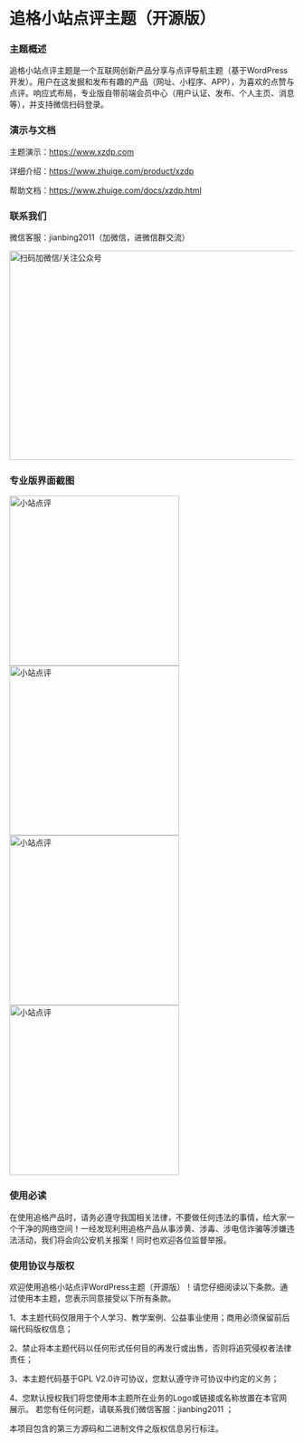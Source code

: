 # 追格小站点评主题（开源版）

### 主题概述
追格小站点评主题是一个互联网创新产品分享与点评导航主题（基于WordPress开发）。用户在这发掘和发布有趣的产品（网址、小程序、APP），为喜欢的点赞与点评。响应式布局，专业版自带前端会员中心（用户认证、发布、个人主页、消息等），并支持微信扫码登录。

### 演示与文档

主题演示：https://www.xzdp.com

详细介绍：https://www.zhuige.com/product/xzdp

帮助文档：https://www.zhuige.com/docs/xzdp.html


### 联系我们

微信客服：jianbing2011（加微信，进微信群交流）

<img src="https://www.zhuige.com/ad/qrcode.png" alt="扫码加微信/关注公众号" width="600" height="370" />


### 专业版界面截图

<img src="https://www.zhuige.com/uploads/20230307/a28d8e6ab044e8052e12152c61bf0edb.png" alt="小站点评" width="300" height="300" />

<img src="https://www.zhuige.com/uploads/20230310/ff1c9b5e670a6d773d298ebed4b9b156.png" alt="小站点评" width="300" height="300" />

<img src="https://www.zhuige.com/uploads/20230307/4f4f9dd8af252cee5f90c7e31eac1e78.png" alt="小站点评" width="300" height="300" />

<img src="https://www.zhuige.com/uploads/20230307/35446455ee7d34f32f113e0d5511acdf.png" alt="小站点评" width="300" height="300" />


### 使用必读
在使用追格产品时，请务必遵守我国相关法律，不要做任何违法的事情，给大家一个干净的网络空间！一经发现利用追格产品从事涉黄、涉毒、涉电信诈骗等涉嫌违法活动，我们将会向公安机关报案！同时也欢迎各位监督举报。

### 使用协议与版权

欢迎使用追格小站点评WordPress主题（开源版）！请您仔细阅读以下条款。通过使用本主题，您表示同意接受以下所有条款。

1、本主题代码仅限用于个人学习、教学案例、公益事业使用；商用必须保留前后端代码版权信息；

2、禁止将本主题代码以任何形式任何目的再发行或出售，否则将追究侵权者法律责任；

3、本主题代码基于GPL V2.0许可协议，您默认遵守许可协议中约定的义务；

4、您默认授权我们将您使用本主题所在业务的Logo或链接或名称放置在本官网展示。 若您有任何问题，请联系我们微信客服：jianbing2011 ；

本项目包含的第三方源码和二进制文件之版权信息另行标注。